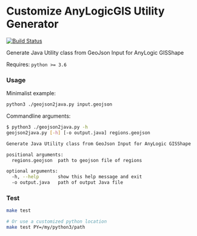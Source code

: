 Customize AnyLogicGIS Utility Generator
========
[![Build Status](https://travis-ci.com/Quar/AnyLogicGIS_from_geojson.svg?branch=master)](https://travis-ci.com/Quar/AnyLogicGIS_from_geojson)

Generate Java Utility class from GeoJson Input for AnyLogic GISShape

Requires: `python >= 3.6`

### Usage

Minimalist example:

```bash
python3 ./geojson2java.py input.geojson
```

Commandline arguments:

```bash
$ python3 ./geojson2java.py -h
geojson2java.py [-h] [-o output.java] regions.geojson

Generate Java Utility class from GeoJson Input for AnyLogic GISShape

positional arguments:
  regions.geojson  path to geojson file of regions

optional arguments:
  -h, --help       show this help message and exit
  -o output.java   path of output Java file
```


### Test

```bash
make test

# Or use a customized python location
make test PY=/my/python3/path

```
